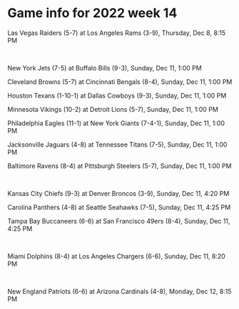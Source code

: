 # Game info for 2022 week 14

Las Vegas Raiders (5-7) at Los Angeles Rams (3-9), Thursday, Dec 8, 8:15 PM


<br/>

New York Jets (7-5) at Buffalo Bills (9-3), Sunday, Dec 11, 1:00 PM

Cleveland Browns (5-7) at Cincinnati Bengals (8-4), Sunday, Dec 11, 1:00 PM

Houston Texans (1-10-1) at Dallas Cowboys (9-3), Sunday, Dec 11, 1:00 PM

Minnesota Vikings (10-2) at Detroit Lions (5-7), Sunday, Dec 11, 1:00 PM

Philadelphia Eagles (11-1) at New York Giants (7-4-1), Sunday, Dec 11, 1:00 PM

Jacksonville Jaguars (4-8) at Tennessee Titans (7-5), Sunday, Dec 11, 1:00 PM

Baltimore Ravens (8-4) at Pittsburgh Steelers (5-7), Sunday, Dec 11, 1:00 PM


<br/>

Kansas City Chiefs (9-3) at Denver Broncos (3-9), Sunday, Dec 11, 4:20 PM

Carolina Panthers (4-8) at Seattle Seahawks (7-5), Sunday, Dec 11, 4:25 PM

Tampa Bay Buccaneers (6-6) at San Francisco 49ers (8-4), Sunday, Dec 11, 4:25 PM


<br/>

Miami Dolphins (8-4) at Los Angeles Chargers (6-6), Sunday, Dec 11, 8:20 PM


<br/>

New England Patriots (6-6) at Arizona Cardinals (4-8), Monday, Dec 12, 8:15 PM

